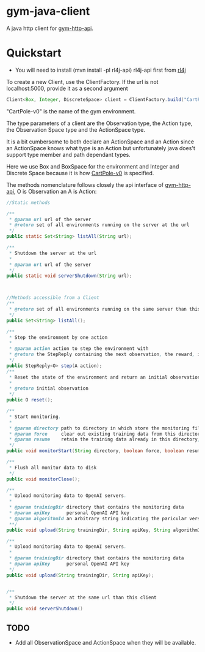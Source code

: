 # gym-java-client

A java http client for [gym-http-api](https://github.com/openai/gym-http-api).

# Quickstart

* You will need to install (mvn install -pl rl4j-api) rl4j-api first from [rl4j](https://github.com/deeplearning4j/rl4j)

To create a new Client, use the ClientFactory. If the url is not localhost:5000, provide it as a second argument

```java
Client<Box, Integer, DiscreteSpace> client = ClientFactory.build("CartPole-v0");
```

"CartPole-v0" is the name of the gym environment.

The type parameters of a client are the Observation type, the Action type, the Observation Space type and the ActionSpace type.

It is a bit cumbersome to both declare an ActionSpace and an Action since an ActionSpace knows what type is an Action but unfortunately java does't support type member and path dependant types.

Here we use Box and BoxSpace for the environment and Integer and Discrete Space because it is how [CartPole-v0](https://gym.openai.com/envs/CartPole-v0) is specified.

The methods nomenclature follows closely the api interface of [gym-http-api](https://github.com/openai/gym-http-api#api-specification), O is Observation an A is Action:

```java
//Static methods

/**
 * @param url url of the server
 * @return set of all environments running on the server at the url
 */
public static Set<String> listAll(String url);

/**
 * Shutdown the server at the url
 *
 * @param url url of the server
 */
public static void serverShutdown(String url);



//Methods accessible from a Client
/**
 * @return set of all environments running on the same server than this client
 */
public Set<String> listAll();

/**
 * Step the environment by one action
 *
 * @param action action to step the environment with
 * @return the StepReply containing the next observation, the reward, if it is a terminal state and optional information.
 */
public StepReply<O> step(A action);
/**
 * Reset the state of the environment and return an initial observation.
 *
 * @return initial observation
 */
public O reset();

/**
 * Start monitoring.
 *
 * @param directory path to directory in which store the monitoring file
 * @param force     clear out existing training data from this directory (by deleting every file prefixed with "openaigym.")
 * @param resume    retain the training data already in this directory, which will be merged with our new data
 */
public void monitorStart(String directory, boolean force, boolean resume);

/**
 * Flush all monitor data to disk
 */
public void monitorClose();

/**
 * Upload monitoring data to OpenAI servers.
 *
 * @param trainingDir directory that contains the monitoring data
 * @param apiKey      personal OpenAI API key
 * @param algorithmId an arbitrary string indicating the paricular version of the algorithm (including choices of parameters) you are running.
 **/
public void upload(String trainingDir, String apiKey, String algorithmId);

/**
 * Upload monitoring data to OpenAI servers.
 *
 * @param trainingDir directory that contains the monitoring data
 * @param apiKey      personal OpenAI API key
 */
public void upload(String trainingDir, String apiKey);


/**
 * Shutdown the server at the same url than this client
 */
public void serverShutdown()

```

## TODO

* Add all ObservationSpace and ActionSpace when they will be available.
